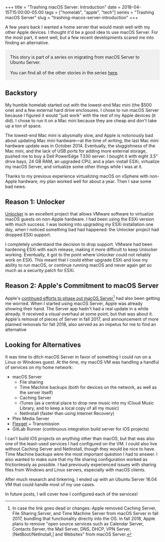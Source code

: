 +++
title = "Trashing macOS Server: Introduction"
date = 2018-04-15T15:00:00-05:00
tags = ["homelab", "apple", "tech"]
series = "Trashing macOS Server"
slug = "trashing-macos-server-introduction"
+++

A few years back I wanted a home server that would mesh well with my other Apple devices. I thought it'd be a good idea to use macOS Server. For the most part, it went well, but a few recent developments scared me into finding an alternative.

<div style="background-color: #f0f0f0; padding: 16px; margin-bottom: 1.7em;">
    This story is part of a series on migrating from macOS Server to Ubuntu Server.
    <br /><br />
    You can find all of the other stories in the series <a href="/series/trashing-macos-server">here</a>.
</div>

## Backstory

My humble homelab started out with the lowest-end Mac mini (the $500 one) and a few external hard drive enclosures. I chose to run macOS Server because I figured it would "just work" with the rest of my Apple devices (it did). I chose to run it on a Mac mini because they are cheap and don't take up a ton of space.

The lowest-end Mac mini is abysmally slow, and Apple is notoriously bad about updating Mac mini hardware—at the time of writing, the last Mac mini hardware update was in October 2014. Eventually, the sluggishness of the Mac mini, and the lack of USB ports for adding more external storage, pushed me to buy a Dell PowerEdge T330 server. I bought it with eight 3.5" drive bays, 24 GB RAM, an upgraded CPU, and a plan: install ESXi, virtualize my macOS Server, and virtualize some other things while I was at it.

Thanks to my previous experience virtualizing macOS on vSphere with non-Apple hardware, my plan worked well for about a year. Then I saw some bad news.

## Reason 1: Unlocker

[Unlocker](https://github.com/DrDonk/unlocker) is an excellent project that allows VMware software to virtualize macOS guests on non-Apple hardware. I had been using the ESXi version with much success. I was looking into upgrading my ESXi installation one day, when I noticed something bad had happened: the Unlocker project had dropped ESXi support.

I completely understand the decision to drop support. VMware had been hardening ESXi with each release, making it more difficult to keep Unlocker working. Eventually, it got to the point where Unlocker could not reliably work on ESXi. This meant that I could either upgrade ESXi and lose my ability to run macOS, or continue running macOS and never again get so much as a security patch for ESXi.

## Reason 2: Apple's Commitment to macOS Server

Apple's [continued efforts to phase out macOS Server](https://support.apple.com/en-us/HT208312)[^1] had also been getting me worried. When I started using macOS Server, Apple was already showing their hand. The Server app hadn't had a real update in a while already. It received a visual overhaul at some point, but that was about it. Apple's removal of pieces of Server in fall 2017, and announcement of more planned removals for fall 2018, also served as an impetus for me to find an alternative

## Looking for Alternatives

It was time to ditch macOS Server in favor of something I could run on a Linux or Windows guest. At the time, my macOS VM was handling a handful of services on my home network:

- macOS Server
  - File sharing
  - Time Machine backups (both for devices on the network, as well as the server itself)
  - Caching Server
  - iTunes (as a central place to drop new music into my iCloud Music Library, and to keep a local copy of all my music)
  - NetInstall (faster than using Internet Recovery)
- Plex Media Server
- [Flexget](https://flexget.com) + Transmission
- GitLab Runner (continuous integration build server for iOS projects)

I can't build iOS projects on anything other than macOS, but that was also one of the least-used services I had configured on the VM. I could also live without Caching Server and NetInstall, though they would be nice to have. Time Machine backups were the most important question I had to answer. I also wanted to make sure that my file sharing configuration worked as frictionlessly as possible. I had previously experienced issues with sharing files from Windows and Linux servers, especially with macOS clients.

After much research and tinkering, I ended up with an Ubuntu Server 16.04 VM that could handle most of my use cases.

In future posts, I will cover how I configured each of the services!

[^1]: In case the link goes dead or changes: Apple removed Caching Server, File Sharing Server, and Time Machine Server from macOS Server in fall 2017, bundling that functionality directly into the OS. In fall 2018, Apple plans to remove "open source services such as Calendar Server, Contacts Server, the Mail Server, DNS, DHCP, VPN Server, [NetBoot/NetInstall,] and Websites" from macOS Server.
